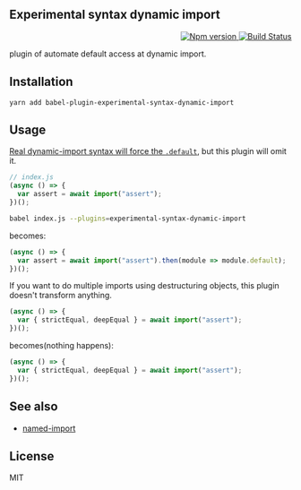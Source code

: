 Experimental syntax dynamic import
---

<p align="right">
  <a href="https://www.npmjs.com/package/babel-plugin-experimental-syntax-dynamic-import">
    <img alt="Npm version" src="https://badge.fury.io/js/babel-plugin-experimental-syntax-dynamic-import.svg">
  </a>
  <a href="https://travis-ci.org/59naga/babel-plugin-experimental-syntax-dynamic-import">
    <img alt="Build Status" src="https://travis-ci.org/59naga/babel-plugin-experimental-syntax-dynamic-import.svg?branch=master">
  </a>
</p>

plugin of automate default access at dynamic import.

Installation
---
```
yarn add babel-plugin-experimental-syntax-dynamic-import
```

Usage
---

[Real dynamic-import syntax will force the `.default`](https://github.com/tc39/proposal-dynamic-import/issues/37), but this plugin will omit it.

```js
// index.js
(async () => {
  var assert = await import("assert");
})();
```

```bash
babel index.js --plugins=experimental-syntax-dynamic-import
```

becomes:

```js
(async () => {
  var assert = await import("assert").then(module => module.default);
})();
```

If you want to do multiple imports using destructuring objects, this plugin doesn't transform anything.

```js
(async () => {
  var { strictEqual, deepEqual } = await import("assert");
})();
```

becomes(nothing happens):

```js
(async () => {
  var { strictEqual, deepEqual } = await import("assert");
})();
```

See also
---
* [named-import](https://github.com/59naga/named-import)

License
---
MIT
